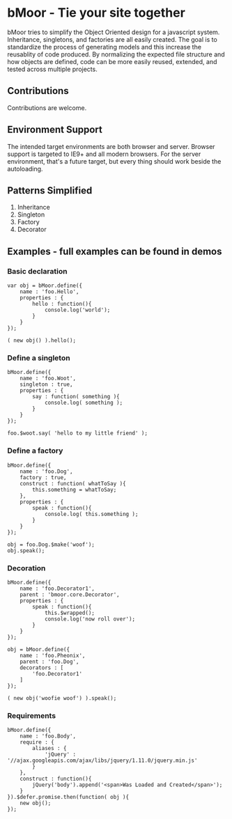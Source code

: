 bMoor - Tie your site together
==================================================

bMoor tries to simplify the Object Oriented design for a javascript system.  Inheritance, singletons, and factories are all easily created.  The goal is to standardize the process of generating models and this increase the reusablity of code produced.  By normalizing the expected file structure and how objects are defined, code can be more easily reused, extended, and tested across multiple projects.

Contributions
--------------------------------------------------

Contributions are welcome.

Environment Support
--------------------------------------------------

The intended target environments are both browser and server.  Browser support is targeted to IE9+ and all modern browsers.  For the server environment, that's a future target, but every thing should work beside the autoloading.

Patterns Simplified
--------------------------------------------------

1. Inheritance
2. Singleton
3. Factory
4. Decorator

Examples - full examples can be found in demos
--------------------------------------------------

### Basic declaration	
	var obj = bMoor.define({
		name : 'foo.Hello',
		properties : {
			hello : function(){ 
				console.log('world'); 
			}
		}
	});

	( new obj() ).hello();

### Define a singleton
	bMoor.define({
		name : 'foo.Woot',
		singleton : true,
		properties : {
			say : function( something ){ 
				console.log( something ); 
			}
		}
	});

	foo.$woot.say( 'hello to my little friend' );

### Define a factory
	bMoor.define({
		name : 'foo.Dog',
		factory : true,
		construct : function( whatToSay ){
			this.something = whatToSay;
		},
		properties : {
			speak : function(){ 
				console.log( this.something ); 
			}
		}
	});

	obj = foo.Dog.$make('woof');
	obj.speak();

### Decoration
	bMoor.define({
		name : 'foo.Decorator1',
		parent : 'bmoor.core.Decorator',
		properties : {
			speak : function(){
				this.$wrapped();
				console.log('now roll over');
			}
		} 
	});

	obj = bMoor.define({
		name : 'foo.Pheonix',
		parent : 'foo.Dog',
		decorators : [
			'foo.Decorator1'
		]
	});

	( new obj('woofie woof') ).speak();

### Requirements
	bMoor.define({
		name : 'foo.Body',
		require : {
			aliases : {
				'jQuery' : '//ajax.googleapis.com/ajax/libs/jquery/1.11.0/jquery.min.js'
			}
		},
		construct : function(){
			jQuery('body').append('<span>Was Loaded and Created</span>');
		}
	}).$defer.promise.then(function( obj ){
		new obj();
	});

